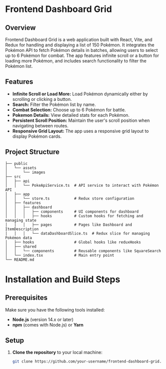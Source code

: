 # Frontend Dashboard Grid

## Overview

Frontend Dashboard Grid is a web application built with React, Vite, and Redux for handling and displaying a list of 150 Pokémon. It integrates the Pokémon API to fetch Pokémon details in batches, allowing users to select up to 6 Pokémon for combat. The app features infinite scroll or a button for loading more Pokémon, and includes search functionality to filter the Pokémon list.

## Features

- **Infinite Scroll or Load More:** Load Pokémon dynamically either by scrolling or clicking a button.
- **Search:** Filter the Pokémon list by name.
- **Combat Selection:** Choose up to 6 Pokémon for battle.
- **Pokemon Details:** View detailed stats for each Pokémon.
- **Persistent Scroll Position:** Maintain the user's scroll position when navigating between routes.
- **Responsive Grid Layout:** The app uses a responsive grid layout to display Pokémon cards.

## Project Structure

```plaintext
├── public
│   └── assets
│       └── images
├── src
│   ├── api
│   │   └── PokeApiService.ts  # API service to interact with Pokémon API
│   ├── app
│   │   └── store.ts           # Redux store configuration
│   ├── features
│   │   ├── dashboard
│   │   │   ├── components     # UI components for dashboard
│   │   │   ├── hooks          # Custom hooks for fetching and managing state
│   │   │   ├── pages          # Pages like Dashboard and ItemDescription
│   │   │   └── dataDashboardSlice.ts  # Redux slice for managing Pokémon data
│   ├── hooks                  # Global hooks like reduxHooks
│   ├── shared
│   │   └── components         # Reusable components like SquareSearch
│   └── index.tsx              # Main entry point
└── README.md
```
# Installation and Build Steps

## Prerequisites

Make sure you have the following tools installed:

- **Node.js** (version 14.x or later)
- **npm** (comes with Node.js) or **Yarn**

## Setup

1. **Clone the repository** to your local machine:
   ```bash
   git clone https://github.com/your-username/frontend-dashboard-grid.git

